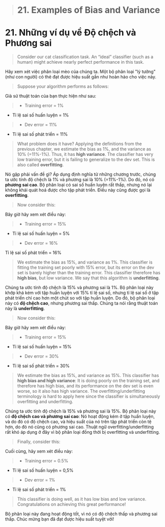 ># 21. Examples of Bias and Variance

# 21. Những ví dụ về Độ chệch và Phương sai

> Consider our cat classification task. An “ideal” classifier (such as a human) might achieve nearly perfect performance in this task.

Hãy xem xét việc phân loại mèo của chúng ta. Một bộ phân loại "lý tưởng" (như con người) có thẻ đạt được hiệu suất gần như hoàn hảo cho việc này.

> Suppose your algorithm performs as follows:

Giả sử thuật toán của bạn thực hiện như sau:

> * Training error = 1%

* Tỉ lệ sai số huấn luyện = 1%

> * Dev error = 11%

* Tỉ lệ sai số phát triển = 11%

> What problem does it have? Applying the definitions from the previous chapter, we estimate the bias as 1%, and the variance as 10% (=11%-1%). Thus, it has **high variance**. The classifier has very low training error, but it is failing to generalize to the dev set. This is also called **overfitting**.

Nó gặp phải vấn đề gì? Áp dụng định nghĩa từ những chương trước, chúng ta ước tính độ chệch là 1% và phương sai là 10% (=11%-1%). Do đó, nó có **phương sai cao**. Bộ phân loại có sai số huấn luyện rất thấp, nhưng nó lại không khái quát hoá được cho tập phát triển. Điều này cũng được gọi là **overfitting**.

> Now consider this:

Bây giờ hãy xem xét điều này:

> * Training error = 15%

* Tỉ lệ sai số huấn luyện = 5%

> * Dev error = 16%

Tỉ lệ sai số phát triển = 16%

> We estimate the bias as 15%, and variance as 1%. This classifier is fitting the training set poorly with 15% error, but its error on the dev set is barely higher than the training error. This classifier therefore has **high bias**, but low variance. We say that this algorithm is **underfitting**.

Chúng ta ước tính độ chệch là 15% và phương sai là 1%. Bộ phân loại này khớp khá kém với tập huấn luyện với 15% tỉ lệ sai số, nhưng tỉ lệ sai số ở tập phát triển chỉ cao hơn một chút so với tập huấn luyện. Do đó, bộ phân loại này có **độ chệch cao**, nhưng phương sai thấp. Chúng ta nói rằng thuật toán này là **underfitting**.

> Now consider this:

Bây giờ hãy xem xét điều này:

> * Training error = 15%

* Tỉ lệ sai số huấn luyện = 15%

> * Dev error = 30%

* Tỉ lệ sai số phát triển = 30%

> We estimate the bias as 15%, and variance as 15%. This classifier has **high bias and high variance**: It is doing poorly on the training set, and therefore has high bias, and its performance on the dev set is even worse, so it also has high variance. The overfitting/underfitting terminology is hard to apply here since the classifier is simultaneously overfitting and underfitting.

Chúng ta ước tính độ chệch là 15% và phương sai là 15%. Bộ phân loại này có **độ chệch cao và phương sai cao**: Nó hoạt động kém ở tập huấn luyện, và do đó có độ chệch cao, và hiệu suất của nó trên tập phát triển còn tệ hơn, do đó nó cũng có phương sai cao. Thuật ngữ overfitting/underfitting rất khó áp dụng ở đây vì bộ phân loại đồng thời bị overfitting và underfitting.

> Finally, consider this:

Cuối cùng, hãy xem xét điều này:

> * Training error = 0.5%

* Tỉ lệ sai số huấn luyện = 0,5%

> * Dev error = 1%

* Tỉ lệ sai số phát triển = 1%

> This classifier is doing well, as it has low bias and low variance. Congratulations on achieving this great performance!

Bộ phân loại này đang hoạt động tốt, vì nó có độ chệch thấp và phương sai thấp. Chúc mừng bạn đã đạt được hiệu suất tuyệt vời!
